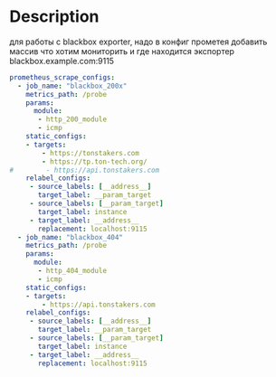 # Description
для работы с blackbox exporter, надо в конфиг прометея добавить массив что хотим мониторить и где находится экспортер
blackbox.example.com:9115

```yaml
prometheus_scrape_configs:
  - job_name: "blackbox_200x"
    metrics_path: /probe
    params:
      module:
       - http_200_module
       - icmp
    static_configs:
    - targets:
        - https://tonstakers.com
        - https://tp.ton-tech.org/
#        - https://api.tonstakers.com
    relabel_configs:
     - source_labels: [__address__]
       target_label: __param_target
     - source_labels: [__param_target]
       target_label: instance
     - target_label: __address__
       replacement: localhost:9115
  - job_name: "blackbox_404"
    metrics_path: /probe
    params:
      module:
       - http_404_module
       - icmp
    static_configs:
    - targets:
        - https://api.tonstakers.com
    relabel_configs:
     - source_labels: [__address__]
       target_label: __param_target
     - source_labels: [__param_target]
       target_label: instance
     - target_label: __address__
       replacement: localhost:9115
```